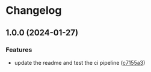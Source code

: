 # Changelog

## 1.0.0 (2024-01-27)


### Features

* update the readme and test the ci pipeline ([c7155a3](https://github.com/JDMosqueraProgramador/portfolio/commit/c7155a31cfcef22ddb0b7d02b5be562f4237e47a))
